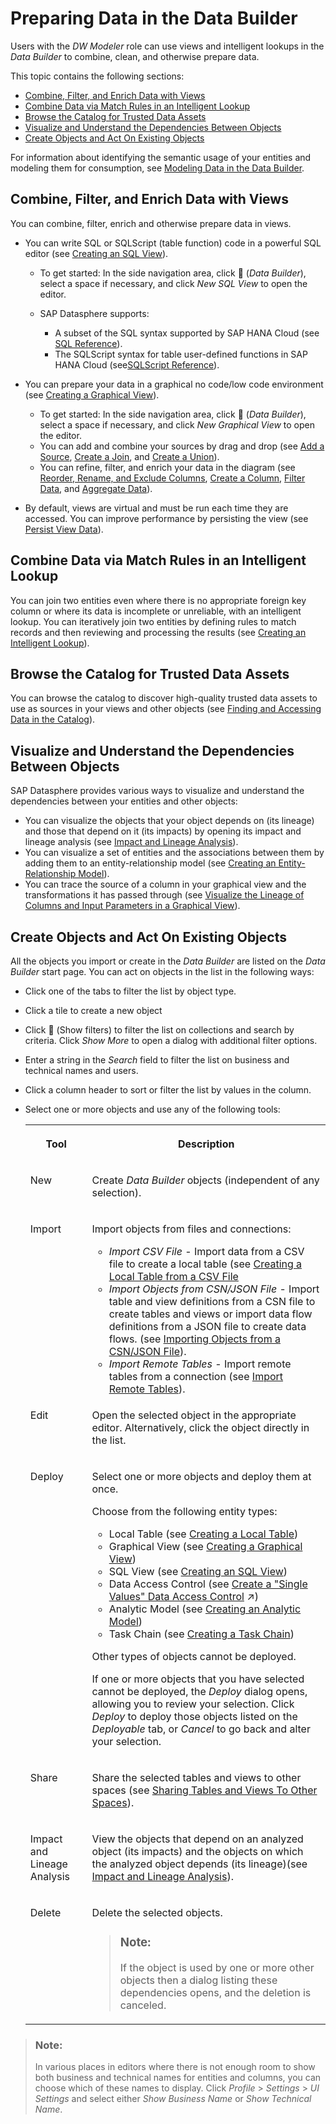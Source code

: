 <!-- loiof2e359c899fa4351b5f514d1d86ed9e2 -->

<link rel="stylesheet" type="text/css" href="css/sap-icons.css"/>

# Preparing Data in the Data Builder

Users with the *DW Modeler* role can use views and intelligent lookups in the *Data Builder* to combine, clean, and otherwise prepare data.

This topic contains the following sections:

-   [Combine, Filter, and Enrich Data with Views](preparing-data-in-the-data-builder-f2e359c.md#loiof2e359c899fa4351b5f514d1d86ed9e2__section_views)
-   [Combine Data via Match Rules in an Intelligent Lookup](preparing-data-in-the-data-builder-f2e359c.md#loiof2e359c899fa4351b5f514d1d86ed9e2__section_intelligent_lookups)
-   [Browse the Catalog for Trusted Data Assets](preparing-data-in-the-data-builder-f2e359c.md#loiof2e359c899fa4351b5f514d1d86ed9e2__section_catalog)
-   [Visualize and Understand the Dependencies Between Objects](preparing-data-in-the-data-builder-f2e359c.md#loiof2e359c899fa4351b5f514d1d86ed9e2__section_er_models)
-   [Create Objects and Act On Existing Objects](preparing-data-in-the-data-builder-f2e359c.md#loiof2e359c899fa4351b5f514d1d86ed9e2__section_tools)

For information about identifying the semantic usage of your entities and modeling them for consumption, see [Modeling Data in the Data Builder](Modeling-Data-in-the-Data-Builder/modeling-data-in-the-data-builder-5c1e3d4.md).



<a name="loiof2e359c899fa4351b5f514d1d86ed9e2__section_views"/>

## Combine, Filter, and Enrich Data with Views

You can combine, filter, enrich and otherwise prepare data in views.

-   You can write SQL or SQLScript \(table function\) code in a powerful SQL editor \(see [Creating an SQL View](creating-an-sql-view-81920e4.md)\).

    -   To get started: In the side navigation area, click <span class="FPA-icons-V3"></span> \(*Data Builder*\), select a space if necessary, and click *New SQL View* to open the editor.

    -   SAP Datasphere supports:
        -   A subset of the SQL syntax supported by SAP HANA Cloud \(see [SQL Reference](sql-reference-6a37cc5.md)\).
        -   The SQLScript syntax for table user-defined functions in SAP HANA Cloud \(see[SQLScript Reference](sqlscript-reference-6c46c6a.md)\).


-   You can prepare your data in a graphical no code/low code environment \(see [Creating a Graphical View](creating-a-graphical-view-27efb47.md)\).
    -   To get started: In the side navigation area, click <span class="FPA-icons-V3"></span> \(*Data Builder*\), select a space if necessary, and click *New Graphical View* to open the editor.
    -   You can add and combine your sources by drag and drop \(see [Add a Source](add-a-source-1eee180.md), [Create a Join](create-a-join-947d6d8.md), and [Create a Union](create-a-union-5c3d354.md)\).
    -   You can refine, filter, and enrich your data in the diagram \(see [Reorder, Rename, and Exclude Columns](reorder-rename-and-exclude-columns-b846d0d.md), [Create a Column](create-a-column-3897f48.md), [Filter Data](filter-data-6f6fa18.md), and [Aggregate Data](aggregate-data-7733250.md)\).

-   By default, views are virtual and must be run each time they are accessed. You can improve performance by persisting the view \(see [Persist View Data](persist-view-data-9bd12cf.md)\).




<a name="loiof2e359c899fa4351b5f514d1d86ed9e2__section_intelligent_lookups"/>

## Combine Data via Match Rules in an Intelligent Lookup

You can join two entities even where there is no appropriate foreign key column or where its data is incomplete or unreliable, with an intelligent lookup. You can iteratively join two entities by defining rules to match records and then reviewing and processing the results \(see [Creating an Intelligent Lookup](creating-an-intelligent-lookup-8f29f80.md)\).



<a name="loiof2e359c899fa4351b5f514d1d86ed9e2__section_catalog"/>

## Browse the Catalog for Trusted Data Assets

You can browse the catalog to discover high-quality trusted data assets to use as sources in your views and other objects \(see [Finding and Accessing Data in the Catalog](Creating-Finding-Sharing-Objects/finding-and-accessing-data-in-the-catalog-1047825.md)\).



<a name="loiof2e359c899fa4351b5f514d1d86ed9e2__section_er_models"/>

## Visualize and Understand the Dependencies Between Objects

SAP Datasphere provides various ways to visualize and understand the dependencies between your entities and other objects:

-   You can visualize the objects that your object depends on \(its lineage\) and those that depend on it \(its impacts\) by opening its impact and lineage analysis \(see [Impact and Lineage Analysis](Creating-Finding-Sharing-Objects/impact-and-lineage-analysis-9da4892.md)\).
-   You can visualize a set of entities and the associations between them by adding them to an entity-relationship model \(see [Creating an Entity-Relationship Model](creating-an-entity-relationship-model-a91c042.md)\).
-   You can trace the source of a column in your graphical view and the transformations it has passed through \(see [Visualize the Lineage of Columns and Input Parameters in a Graphical View](visualize-the-lineage-of-columns-and-input-parameters-in-a-graphical-view-a2426b7.md)\).



<a name="loiof2e359c899fa4351b5f514d1d86ed9e2__section_tools"/>

## Create Objects and Act On Existing Objects

All the objects you import or create in the *Data Builder* are listed on the *Data Builder* start page. You can act on objects in the list in the following ways:

-   Click one of the tabs to filter the list by object type.
-   Click a tile to create a new object
-   Click <span class="FPA-icons-V3"></span> \(Show filters\) to filter the list on collections and search by criteria. Click *Show More* to open a dialog with additional filter options.
-   Enter a string in the *Search* field to filter the list on business and technical names and users.
-   Click a column header to sort or filter the list by values in the column.
-   Select one or more objects and use any of the following tools:


    <table>
    <tr>
    <th valign="top">

    Tool
    
    </th>
    <th valign="top">

    Description
    
    </th>
    </tr>
    <tr>
    <td valign="top">
    
    New
    
    </td>
    <td valign="top">
    
    Create *Data Builder* objects \(independent of any selection\).
    
    </td>
    </tr>
    <tr>
    <td valign="top">
    
    Import
    
    </td>
    <td valign="top">
    
    Import objects from files and connections:

    -   *Import CSV File* - Import data from a CSV file to create a local table \(see [Creating a Local Table from a CSV File](Acquiring-and-Preparing-Data-in-the-Data-Builder/creating-a-local-table-from-a-csv-file-8bba251.md)
    -   *Import Objects from CSN/JSON File* - Import table and view definitions from a CSN file to create tables and views or import data flow definitions from a JSON file to create data flows. \(see [Importing Objects from a CSN/JSON File](Creating-Finding-Sharing-Objects/importing-objects-from-a-csn-json-file-23599e6.md)\).
    -   *Import Remote Tables* - Import remote tables from a connection \(see [Import Remote Tables](Acquiring-and-Preparing-Data-in-the-Data-Builder/import-remote-tables-fd04efb.md)\).


    
    </td>
    </tr>
    <tr>
    <td valign="top">
    
    Edit
    
    </td>
    <td valign="top">
    
    Open the selected object in the appropriate editor. Alternatively, click the object directly in the list.
    
    </td>
    </tr>
    <tr>
    <td valign="top">
    
    Deploy
    
    </td>
    <td valign="top">
    
    Select one or more objects and deploy them at once.

    Choose from the following entity types:

    -   Local Table \(see [Creating a Local Table](Acquiring-and-Preparing-Data-in-the-Data-Builder/creating-a-local-table-2509fe4.md)\)
    -   Graphical View \(see [Creating a Graphical View](creating-a-graphical-view-27efb47.md)\)
    -   SQL View \(see [Creating an SQL View](creating-an-sql-view-81920e4.md)\)
    -   Data Access Control \(see [Create a "Single Values" Data Access Control](https://help.sap.com/viewer/9f36ca35bc6145e4acdef6b4d852d560/DEV_CURRENT/en-US/5246328ec59045cb9c2aa693daee2557.html "Users with the DW Space Administrator role (or equivalent privileges) can create data access controls in which criteria are defined as single values. Each user can only see the records that match any of the single values she is authorized for in the permissions entity.") :arrow_upper_right:\)
    -   Analytic Model \(see [Creating an Analytic Model](Modeling-Data-in-the-Data-Builder/creating-an-analytic-model-e5fbe9e.md)\)
    -   Task Chain \(see [Creating a Task Chain](Acquiring-and-Preparing-Data-in-the-Data-Builder/creating-a-task-chain-d1afbc2.md)\)

    Other types of objects cannot be deployed.

    If one or more objects that you have selected cannot be deployed, the *Deploy* dialog opens, allowing you to review your selection. Click *Deploy* to deploy those objects listed on the *Deployable* tab, or *Cancel* to go back and alter your selection.
    
    </td>
    </tr>
    <tr>
    <td valign="top">
    
    Share
    
    </td>
    <td valign="top">
    
    Share the selected tables and views to other spaces \(see [Sharing Tables and Views To Other Spaces](Creating-Finding-Sharing-Objects/sharing-tables-and-views-to-other-spaces-64b318f.md)\).
    
    </td>
    </tr>
    <tr>
    <td valign="top">
    
    Impact and Lineage Analysis
    
    </td>
    <td valign="top">
    
    View the objects that depend on an analyzed object \(its impacts\) and the objects on which the analyzed object depends \(its lineage\)\(see [Impact and Lineage Analysis](Creating-Finding-Sharing-Objects/impact-and-lineage-analysis-9da4892.md)\).
    
    </td>
    </tr>
    <tr>
    <td valign="top">
    
    Delete
    
    </td>
    <td valign="top">
    
    Delete the selected objects.

    > ### Note:  
    > If the object is used by one or more other objects then a dialog listing these dependencies opens, and the deletion is canceled.


    
    </td>
    </tr>
    </table>
    

> ### Note:  
> In various places in editors where there is not enough room to show both business and technical names for entities and columns, you can choose which of these names to display. Click *Profile* \> *Settings* \> *UI Settings* and select either *Show Business Name* or *Show Technical Name*.

